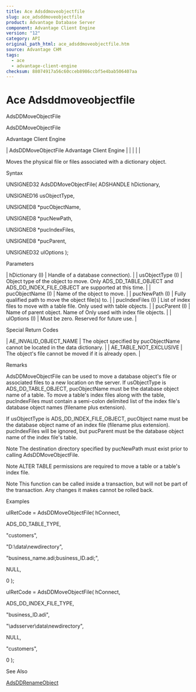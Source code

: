 ```yaml
---
title: Ace Adsddmoveobjectfile
slug: ace_adsddmoveobjectfile
product: Advantage Database Server
component: Advantage Client Engine
version: "12"
category: API
original_path_html: ace_adsddmoveobjectfile.htm
source: Advantage CHM
tags:
  - ace
  - advantage-client-engine
checksum: 88074917a56c60cceb8986ccbf5e4bab506407aa
---
```


# Ace Adsddmoveobjectfile

AdsDDMoveObjectFile

AdsDDMoveObjectFile

Advantage Client Engine

| AdsDDMoveObjectFile  Advantage Client Engine |  |  |  |  |

Moves the physical file or files associated with a dictionary object.

Syntax

UNSIGNED32 AdsDDMoveObjectFile( ADSHANDLE hDictionary,

UNSIGNED16 usObjectType,

UNSIGNED8 \*pucObjectName,

UNSIGNED8 \*pucNewPath,

UNSIGNED8 \*pucIndexFiles,

UNSIGNED8 \*pucParent,

UNSIGNED32 ulOptions );

Parameters

| hDictionary (I) | Handle of a database connection). |
| usObjectType (I) | Object type of the object to move. Only ADS\_DD\_TABLE\_OBJECT and ADS\_DD\_INDEX\_FILE\_OBJECT are supported at this time. |
| pucObjectName (I) | Name of the object to move. |
| pucNewPath (I) | Fully qualified path to move the object file(s) to. |
| pucIndexFiles (I) | List of index files to move with a table file. Only used with table objects. |
| pucParent (I) | Name of parent object. Name of Only used with index file objects. |
| ulOptions (I) | Must be zero. Reserved for future use. |

Special Return Codes

| AE\_INVALID\_OBJECT\_NAME | The object specified by pucObjectName cannot be located in the data dictionary. |
| AE\_TABLE\_NOT\_EXCLUSIVE | The object's file cannot be moved if it is already open. |

Remarks

AdsDDMoveObjectFile can be used to move a database object's file or associated files to a new location on the server. If usObjectType is ADS\_DD\_TABLE\_OBJECT, pucObjectName must be the database object name of a table. To move a table's index files along with the table, pucIndexFiles must contain a semi-colon delimited list of the index file's database object names (filename plus extension).

If usObjectType is ADS\_DD\_INDEX\_FILE\_OBJECT, pucObject name must be the database object name of an index file (filename plus extension). pucIndexFiles will be ignored, but pucParent must be the database object name of the index file's table.

Note The destination directory specified by pucNewPath must exist prior to calling AdsDDMoveObjectFile.

Note ALTER TABLE permissions are required to move a table or a table's index file.

Note This function can be called inside a transaction, but will not be part of the transaction. Any changes it makes cannot be rolled back.

Examples

ulRetCode = AdsDDMoveObjectFile( hConnect,

ADS\_DD\_TABLE\_TYPE,

"customers",

"D:\data\newdirectory",

"business\_name.adi;business\_ID.adi;",

NULL,

0 );

ulRetCode = AdsDDMoveObjectFile( hConnect,

ADS\_DD\_INDEX\_FILE\_TYPE,

"business\_ID.adi",

"\\adsserver\data\newdirectory",

NULL,

"customers",

0 );

See Also

[AdsDDRenameObject](ace_adsddrenameobject.md)
